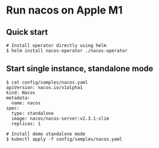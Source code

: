 # Run nacos on Apple M1

## Quick start

```shell
# Install operator directly using helm
$ helm install nacos-operator ./nacos-operator
```

## Start single instance, standalone mode

```shell
$ cat config/samples/nacos.yaml
apiVersion: nacos.io/v1alpha1
kind: Nacos
metadata:
  name: nacos
spec:
  type: standalone
  image: nacos/nacos-server:v2.3.1-slim
  replicas: 1
```

```shell
# Install demo standalone mode
$ kubectl apply -f config/samples/nacos.yaml
```
